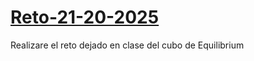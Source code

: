 # [Reto-21-20-2025](https://buba201017.github.io/token-Ethereum/index.html)
Realizare el reto dejado en clase del cubo de Equilibrium

